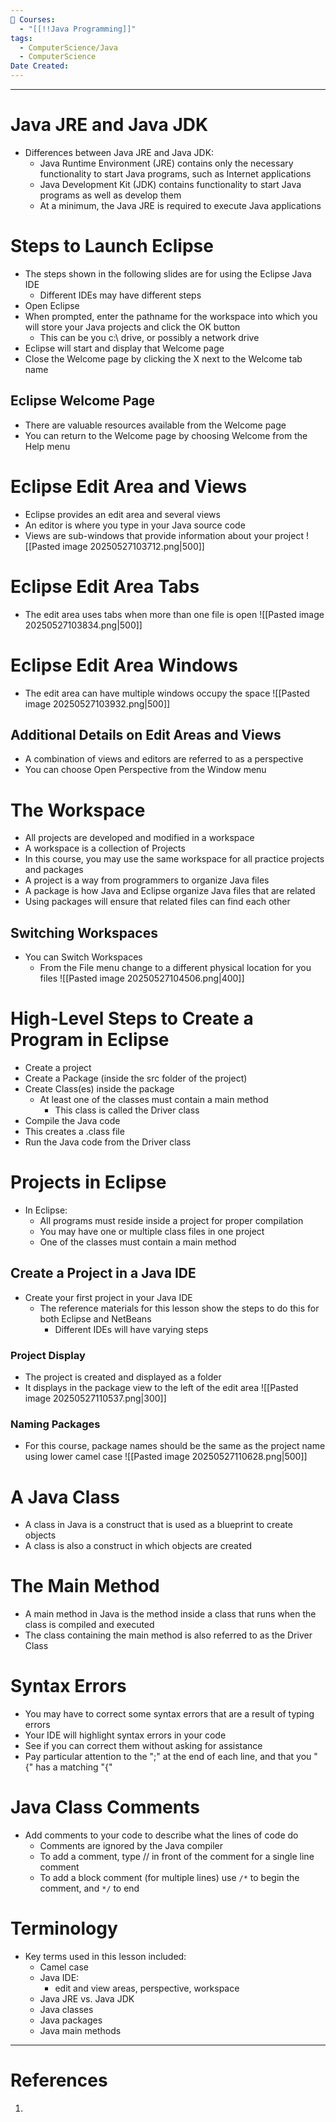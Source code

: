 ```yaml
---
📕 Courses:
  - "[[!!Java Programming]]"
tags:
  - ComputerScience/Java
  - ComputerScience
Date Created:
---
```

---
# Java JRE and Java JDK
- Differences between Java JRE and Java JDK:
	- Java Runtime Environment (JRE) contains only the necessary functionality to start Java programs, such as Internet applications
	- Java Development Kit (JDK) contains functionality to start Java programs as well as develop them
	- At a minimum, the Java JRE is required to execute Java applications

# Steps to Launch Eclipse
- The steps shown in the following slides are for using the Eclipse Java IDE
	- Different IDEs may have different steps
- Open Eclipse
- When prompted, enter the pathname for the workspace into which you will store your Java projects and click the OK button
	- This can be you c:\ drive, or possibly a network drive
- Eclipse will start and display that Welcome page
- Close the Welcome page by clicking the X next to the Welcome tab name
## Eclipse Welcome Page
- There are valuable resources available from the Welcome page
- You can return to the Welcome page by choosing Welcome from the Help menu

# Eclipse Edit Area and Views
- Eclipse provides an edit area and several views
- An editor is where you type in your Java source code
- Views are sub-windows that provide information about your project
![[Pasted image 20250527103712.png|500]]

# Eclipse Edit Area Tabs
- The edit area uses tabs when more than one file is open
![[Pasted image 20250527103834.png|500]]

# Eclipse Edit Area Windows
- The edit area can have multiple windows occupy the space
![[Pasted image 20250527103932.png|500]]
## Additional Details on Edit Areas and Views
- A combination of views and editors are referred to as a perspective
- You can choose Open Perspective from the Window menu

# The Workspace
- All projects are developed and modified in a workspace
- A workspace is a collection of Projects
- In this course, you may use the same workspace for all practice projects and packages
- A project is a way from programmers to organize Java files
- A package is how Java and Eclipse organize Java files that are related
- Using packages will ensure that related files can find each other
## Switching Workspaces
- You can Switch Workspaces
	- From the File menu change to a different physical location for you files
![[Pasted image 20250527104506.png|400]]
# High-Level Steps to Create a Program in Eclipse
- Create a project
- Create a Package (inside the src folder of the project)
- Create Class(es) inside the package
	- At least one of the classes must contain a main method
		- This class is called the Driver class
- Compile the Java code
- This creates a .class file
- Run the Java code from the Driver class

# Projects in Eclipse
- In Eclipse:
	- All programs must reside inside a project for proper compilation
	- You may have one or multiple class files in one project
	- One of the classes must contain a main method
## Create a Project in a Java IDE
- Create your first project in your Java IDE
	- The reference materials for this lesson show the steps to do this for both Eclipse and NetBeans
		- Different IDEs will have varying steps
### Project Display
- The project is created and displayed as a folder
- It displays in the package view to the left of the edit area
![[Pasted image 20250527110537.png|300]]
### Naming Packages
- For this course, package names should be the same as the project name using lower camel case
![[Pasted image 20250527110628.png|500]]

# A Java Class
- A class in Java is a construct that is used as a blueprint to create objects
- A class is also a construct in which objects are created

# The Main Method
- A main method in Java is the method inside a class that runs when the class is compiled and executed
- The class containing the main method is also referred to as the Driver Class

# Syntax Errors
- You may have to correct some syntax errors that are a result of typing errors
- Your IDE will highlight syntax errors in your code
- See if you can correct them without asking for assistance
- Pay particular attention to the ";" at the end of each line, and that you "{"
 has a matching "{"

# Java Class Comments
- Add comments to your code to describe what the lines of code do
	- Comments are ignored by the Java compiler
	- To add a comment, type // in front of the comment for a single line comment
	- To add a block comment (for multiple lines) use `/*` to begin the comment, and `*/` to end

# Terminology
- Key terms used in this lesson included:
	- Camel case
	- Java IDE:
		- edit and view areas, perspective, workspace
	- Java JRE vs. Java JDK
	- Java classes
	- Java packages
	- Java main methods
---
# References
1. 